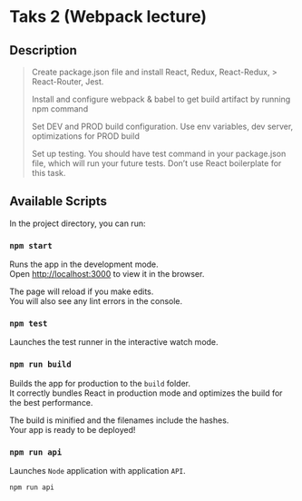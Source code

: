 # Taks 2 (Webpack lecture)

## Description

> Create package.json file and install React, Redux, React-Redux, > React-Router, Jest.
>
> Install and configure webpack & babel to get build artifact by running npm command
>
> Set DEV and PROD build configuration. Use env variables, dev server, optimizations for PROD build
>
> Set up testing. You should have test command in your package.json file, which will run your future tests. Don’t use React boilerplate for this task.

## Available Scripts

In the project directory, you can run:

### `npm start`

Runs the app in the development mode.<br>
Open [http://localhost:3000](http://localhost:3000) to view it in the browser.

The page will reload if you make edits.<br>
You will also see any lint errors in the console.

### `npm test`

Launches the test runner in the interactive watch mode.

### `npm run build`

Builds the app for production to the `build` folder.<br>
It correctly bundles React in production mode and optimizes the build for the best performance.

The build is minified and the filenames include the hashes.<br>
Your app is ready to be deployed!

### `npm run api`

Launches `Node` application with application `API`.

```
npm run api
```